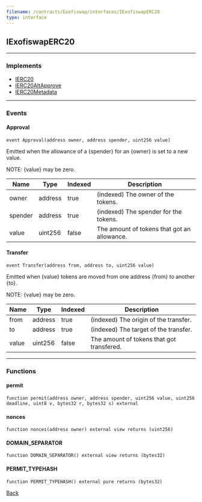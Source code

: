 ```yaml
---
filename: /contracts/Exofiswap/interfaces/IExofiswapERC20
type: interface
---
```


## IExofiswapERC20

***

### Implements

- [IERC20](/@exoda/contracts/interfaces/token/ERC20/IERC20)
- [IERC20AltApprove](/@exoda/contracts/interfaces/token/ERC20/extensions/IERC20AltApprove)
- [IERC20Metadata](/@exoda/contracts/interfaces/token/ERC20/extensions/IERC20Metadata)

***

### Events

#### Approval

```solidity
event Approval(address owner, address spender, uint256 value)
```

Emitted when the allowance of a {spender} for an {owner} is set to a new value.

NOTE: {value} may be zero.

| Name | Type | Indexed | Description |
| ---- | ---- | ------- | ----------- |
| owner | address | true | (indexed) The owner of the tokens. |
| spender | address | true | (indexed) The spender for the tokens. |
| value | uint256 | false | The amount of tokens that got an allowance. |

#### Transfer

```solidity
event Transfer(address from, address to, uint256 value)
```

Emitted when {value} tokens are moved from one address {from} to another {to}.

NOTE: {value} may be zero.

| Name | Type | Indexed | Description |
| ---- | ---- | ------- | ----------- |
| from | address | true | (indexed) The origin of the transfer. |
| to | address | true | (indexed) The target of the transfer. |
| value | uint256 | false | The amount of tokens that got transfered. |

***

### Functions

#### permit

```solidity
function permit(address owner, address spender, uint256 value, uint256 deadline, uint8 v, bytes32 r, bytes32 s) external
```

#### nonces

```solidity
function nonces(address owner) external view returns (uint256)
```

#### DOMAIN_SEPARATOR

```solidity
function DOMAIN_SEPARATOR() external view returns (bytes32)
```

#### PERMIT_TYPEHASH

```solidity
function PERMIT_TYPEHASH() external pure returns (bytes32)
```

[Back](/index)